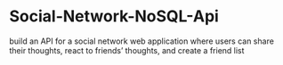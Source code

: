 # Social-Network-NoSQL-Api
 build an API for a social network web application where users can share their thoughts, react to friends’ thoughts, and create a friend list
